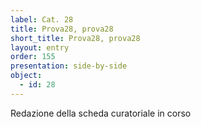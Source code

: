 ```yaml
---
label: Cat. 28
title: Prova28, prova28
short_title: Prova28, prova28
layout: entry
order: 155
presentation: side-by-side
object:
  - id: 28
---
```


Redazione della scheda curatoriale in corso
